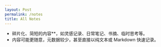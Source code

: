 ```yaml
---
layout: Post
permalink: /notes
title: All Notes
---
```


- 碎片化、简短的内容**，如灵感记录、日常笔记、书摘、临时思考等。
- 内容可能更随意，元数据较少，甚至直接以纯文本或 Markdown 快速记录。
